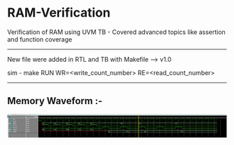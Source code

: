 # RAM-Verification
Verification of RAM using UVM TB - Covered advanced topics like assertion and function coverage

__________________________________________________________________________

New file were added in RTL and TB with Makefile --> v1.0

sim - make RUN WR=<write_count_number> RE=<read_count_number>

__________________________________________________________________________

## Memory Waveform :- 

![Memory Wave](mem_wave.png)

